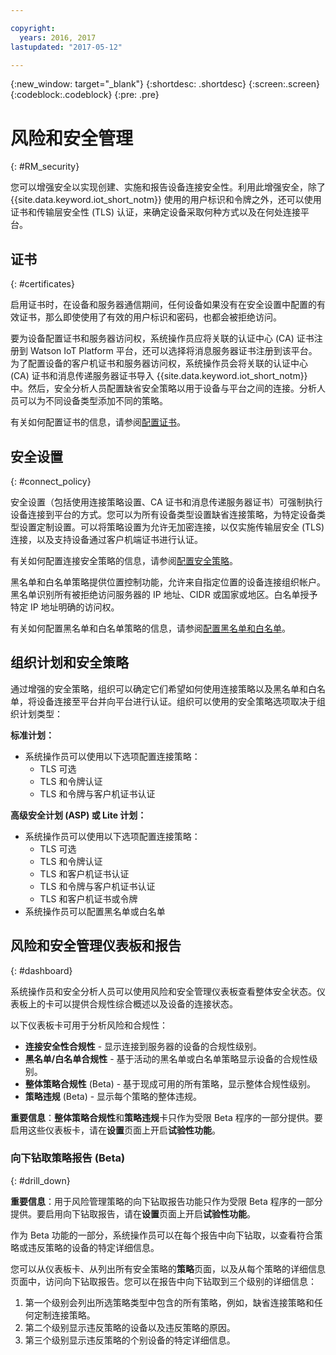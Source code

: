 ```yaml
---

copyright:
  years: 2016, 2017
lastupdated: "2017-05-12"

---
```


{:new_window: target="\_blank"}
{:shortdesc: .shortdesc}
{:screen:.screen}
{:codeblock:.codeblock}
{:pre: .pre}

# 风险和安全管理
{: #RM_security}

您可以增强安全以实现创建、实施和报告设备连接安全性。利用此增强安全，除了 {{site.data.keyword.iot_short_notm}} 使用的用户标识和令牌之外，还可以使用证书和传输层安全性 (TLS) 认证，来确定设备采取何种方式以及在何处连接平台。

## 证书
{: #certificates}

启用证书时，在设备和服务器通信期间，任何设备如果没有在安全设置中配置的有效证书，那么即使使用了有效的用户标识和密码，也都会被拒绝访问。

要为设备配置证书和服务器访问权，系统操作员应将关联的认证中心 (CA) 证书注册到 Watson IoT Platform 平台，还可以选择将消息服务器证书注册到该平台。为了配置设备的客户机证书和服务器访问权，系统操作员会将关联的认证中心 (CA) 证书和消息传递服务器证书导入 {{site.data.keyword.iot_short_notm}} 中。然后，安全分析人员配置缺省安全策略以用于设备与平台之间的连接。分析人员可以为不同设备类型添加不同的策略。

有关如何配置证书的信息，请参阅[配置证书](set_up_certificates.html)。

## 安全设置
{: #connect_policy}

安全设置（包括使用连接策略设置、CA 证书和消息传递服务器证书）可强制执行设备连接到平台的方式。您可以为所有设备类型设置缺省连接策略，为特定设备类型设置定制设置。可以将策略设置为允许无加密连接，以仅实施传输层安全 (TLS) 连接，以及支持设备通过客户机端证书进行认证。

有关如何配置连接安全策略的信息，请参阅[配置安全策略](set_up_policies.html)。

黑名单和白名单策略提供位置控制功能，允许来自指定位置的设备连接组织帐户。黑名单识别所有被拒绝访问服务器的 IP 地址、CIDR 或国家或地区。白名单授予特定 IP 地址明确的访问权。

有关如何配置黑名单和白名单策略的信息，请参阅[配置黑名单和白名单](set_up_policies.html#config_black_white)。

## 组织计划和安全策略
通过增强的安全策略，组织可以确定它们希望如何使用连接策略以及黑名单和白名单，将设备连接至平台并向平台进行认证。组织可以使用的安全策略选项取决于组织计划类型：

**标准计划：**
- 系统操作员可以使用以下选项配置连接策略：
    - TLS 可选
    - TLS 和令牌认证
    - TLS 和令牌与客户机证书认证

**高级安全计划 (ASP) 或 Lite 计划：**
- 系统操作员可以使用以下选项配置连接策略：
    - TLS 可选
    - TLS 和令牌认证
    - TLS 和客户机证书认证
    - TLS 和令牌与客户机证书认证
    - TLS 和客户机证书或令牌
- 系统操作员可以配置黑名单或白名单

## 风险和安全管理仪表板和报告
{: #dashboard}

系统操作员和安全分析人员可以使用风险和安全管理仪表板查看整体安全状态。仪表板上的卡可以提供合规性综合概述以及设备的连接状态。

以下仪表板卡可用于分析风险和合规性：
 - **连接安全性合规性** - 显示连接到服务器的设备的合规性级别。
 - **黑名单/白名单合规性** - 基于活动的黑名单或白名单策略显示设备的合规性级别。
 - **整体策略合规性** (Beta) - 基于现成可用的所有策略，显示整体合规性级别。
 - **策略违规** (Beta) - 显示每个策略的整体违规。

**重要信息**：**整体策略合规性**和**策略违规**卡只作为受限 Beta 程序的一部分提供。要启用这些仪表板卡，请在**设置**页面上开启**试验性功能**。

### 向下钻取策略报告 (Beta)
{: #drill_down}

**重要信息**：用于风险管理策略的向下钻取报告功能只作为受限 Beta 程序的一部分提供。要启用向下钻取报告，请在**设置**页面上开启**试验性功能**。

作为 Beta 功能的一部分，系统操作员可以在每个报告中向下钻取，以查看符合策略或违反策略的设备的特定详细信息。

您可以从仪表板卡、从列出所有安全策略的**策略**页面，以及从每个策略的详细信息页面中，访问向下钻取报告。您可以在报告中向下钻取到三个级别的详细信息：
1. 第一个级别会列出所选策略类型中包含的所有策略，例如，缺省连接策略和任何定制连接策略。
2. 第二个级别显示违反策略的设备以及违反策略的原因。
3. 第三个级别显示违反策略的个别设备的特定详细信息。
